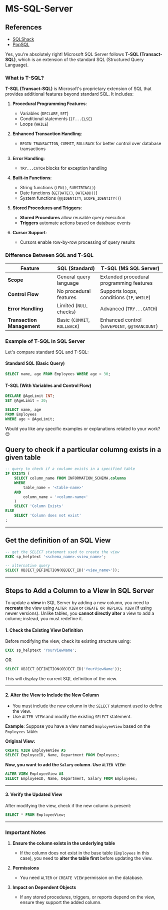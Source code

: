 # **MS-SQL-Server**

## **References**
- [SQLShack](https://www.sqlshack.com/sql-server-training/)
- [PopSQL](https://popsql.com/learn-sql)

Yes, you're absolutely right! Microsoft SQL Server follows **T-SQL (Transact-SQL)**, which is an extension of the standard SQL (Structured Query Language).  

### **What is T-SQL?**  
**T-SQL (Transact-SQL)** is Microsoft's proprietary extension of SQL that provides additional features beyond standard SQL. It includes:  
1. **Procedural Programming Features**:  
   - Variables (`DECLARE`, `SET`)  
   - Conditional statements (`IF...ELSE`)  
   - Loops (`WHILE`)  

2. **Enhanced Transaction Handling**:  
   - `BEGIN TRANSACTION`, `COMMIT`, `ROLLBACK` for better control over database transactions  

3. **Error Handling**:  
   - `TRY...CATCH` blocks for exception handling  

4. **Built-in Functions**:  
   - String functions (`LEN()`, `SUBSTRING()`)  
   - Date functions (`GETDATE()`, `DATEADD()`)  
   - System functions (`@@IDENTITY`, `SCOPE_IDENTITY()`)  

5. **Stored Procedures and Triggers**:  
   - **Stored Procedures** allow reusable query execution  
   - **Triggers** automate actions based on database events  

6. **Cursor Support**:  
   - Cursors enable row-by-row processing of query results  

### **Difference Between SQL and T-SQL**  
| Feature | SQL (Standard) | T-SQL (MS SQL Server) |
|---------|---------------|------------------------|
| **Scope** | General query language | Extended procedural programming features |
| **Control Flow** | No procedural features | Supports loops, conditions (`IF`, `WHILE`) |
| **Error Handling** | Limited (`NULL` checks) | Advanced (`TRY...CATCH`) |
| **Transaction Management** | Basic (`COMMIT`, `ROLLBACK`) | Enhanced control (`SAVEPOINT`, `@@TRANCOUNT`) |

### **Example of T-SQL in SQL Server**  
Let's compare standard SQL and T-SQL:  

#### **Standard SQL (Basic Query)**  
```sql
SELECT name, age FROM Employees WHERE age > 30;
```

#### **T-SQL (With Variables and Control Flow)**  
```sql
DECLARE @AgeLimit INT;
SET @AgeLimit = 30;

SELECT name, age 
FROM Employees 
WHERE age > @AgeLimit;
```

Would you like any specific examples or explanations related to your work? 😊

## **Query to check if a particular columng exists in a given table**
```sql
-- query to check if a coulumn exists in a specified table
IF EXISTS (
	SELECT column_name FROM INFORMATION_SCHEMA.columns 
	WHERE 
        table_name = '<table-name>' 
    AND 
        column_name = '<column-name>'
	)
	SELECT 'Column Exists'
ELSE
	SELECT 'Column does not exist'
;
```
---

## **Get the definition of an SQL View**
```sql
-- get the SELECT statement used to create the view
EXEC sp_helptext '<schema_name>.<view_name>';

-- alternative query
SELECT OBJECT_DEFINITION(OBJECT_ID('<view_name>'));
```
---

## **Steps to Add a Column to a View in SQL Server**
To update a **view** in SQL Server by adding a new column, you need to **recreate** the view using `ALTER VIEW` or `CREATE OR REPLACE VIEW` (if using newer versions). Unlike tables, you **cannot directly alter** a view to add a column; instead, you must redefine it.

#### **1. Check the Existing View Definition**
Before modifying the view, check its existing structure using:

```sql
EXEC sp_helptext 'YourViewName';
```
OR  
```sql
SELECT OBJECT_DEFINITION(OBJECT_ID('YourViewName'));
```
This will display the current SQL definition of the view.

---

#### **2. Alter the View to Include the New Column**
- You must include the new column in the `SELECT` statement used to define the view.
- Use `ALTER VIEW` and modify the existing `SELECT` statement.

**Example**: Suppose you have a view named `EmployeeView` based on the `Employees` table:

**Original View:**
```sql
CREATE VIEW EmployeeView AS
SELECT EmployeeID, Name, Department FROM Employees;
```

**Now, you want to add the `Salary` column. Use `ALTER VIEW`:**
```sql
ALTER VIEW EmployeeView AS
SELECT EmployeeID, Name, Department, Salary FROM Employees;
```

---

#### **3. Verify the Updated View**
After modifying the view, check if the new column is present:
```sql
SELECT * FROM EmployeeView;
```

---

### **Important Notes**
1. **Ensure the column exists in the underlying table**  
   - If the column does not exist in the base table (`Employees` in this case), you need to **alter the table first** before updating the view.

2. **Permissions**  
   - You need `ALTER` or `CREATE VIEW` permission on the database.

3. **Impact on Dependent Objects**  
   - If any stored procedures, triggers, or reports depend on the view, ensure they support the added column.